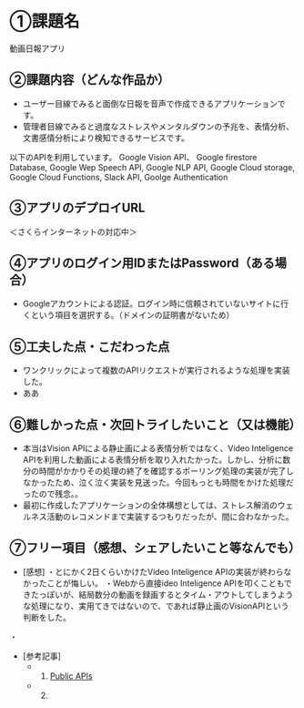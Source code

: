 # ①課題名
動画日報アプリ

## ②課題内容（どんな作品か）
- ユーザー目線でみると面倒な日報を音声で作成できるアプリケーションです。
- 管理者目線でみると過度なストレスやメンタルダウンの予兆を、表情分析、文書感情分析により検知できるサービスです。

以下のAPIを利用しています。
Google Vision API、
Google firestore Database,
Google Wep Speech API,
Google NLP API,
Google Cloud storage,
Google Cloud Functions,
Slack API,
Goolge Authentication

## ③アプリのデプロイURL
 ＜さくらインターネットの対応中＞

## ④アプリのログイン用IDまたはPassword（ある場合）
- Googleアカウントによる認証。ログイン時に信頼されていないサイトに行くという項目を選択する。（ドメインの証明書がないため）

## ⑤工夫した点・こだわった点
- ワンクリックによって複数のAPIリクエストが実行されるような処理を実装した。
- ああ

## ⑥難しかった点・次回トライしたいこと（又は機能）
- 本当はVision APIによる静止画による表情分析ではなく、Video Inteligence APIを利用した動画による表情分析を取り入れたかった。しかし、分析に数分の時間がかかりその処理の終了を確認するポーリング処理の実装が完了しなかったため、泣く泣く実装を見送った。今回もっとも時間をかけた処理だったので残念。。
- 最初に作成したアプリケーションの全体構想としては、ストレス解消のウェルネス活動のレコメンドまで実装するつもりだったが、間に合わなかった。

## ⑦フリー項目（感想、シェアしたいこと等なんでも）
- [感想]
 ・とにかく2日くらいかけたVideo Inteligence APIの実装が終わらなかったことが悔しい。
 ・Webから直接ideo Inteligence APIを叩くこともできたっぽいが、結局数分の動画を録画するとタイム・アウトしてしまうような処理になり、実用てきではないので、であれば静止画のVisionAPIという判断をした。

 ・
- [参考記事]
  - 1. [Public APIs](https://github.com/public-apis/public-apis)
  - 2. 